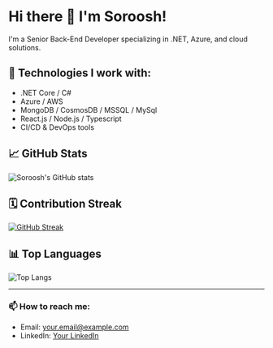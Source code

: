 # Hi there 👋 I'm Soroosh!

I'm a Senior Back-End Developer specializing in .NET, Azure, and cloud solutions.

## 🚀 Technologies I work with:
- .NET Core / C#
- Azure / AWS
- MongoDB / CosmosDB / MSSQL / MySql
- React.js / Node.js / Typescript
- CI/CD & DevOps tools

## 📈 GitHub Stats
![Soroosh's GitHub stats](https://github-readme-stats.vercel.app/api?username=soroosh123&show_icons=true&theme=radical)

## 🗓️ Contribution Streak
[![GitHub Streak](https://streak-stats.demolab.com?user=soroosh123&theme=radical)](https://git.io/streak-stats)

## 📊 Top Languages
![Top Langs](https://github-readme-stats.vercel.app/api/top-langs/?username=soroosh123&layout=compact&theme=radical)

---

### 📫 How to reach me:
- Email: your.email@example.com
- LinkedIn: [Your LinkedIn]([https://linkedin.com/in/yourprofile](https://www.linkedin.com/in/soroosh-khajevandi/))
